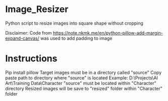 # Image_Resizer
Python script to resize images into square shape without cropping

Disclaimer: Code from https://note.nkmk.me/en/python-pillow-add-margin-expand-canvas/ was used to add padding to image

# Instructions
Pip install pillow
Target images must be in a directory called "source"
Copy paste path to directory where "source" is located
Example: D:\Projects\AI Art\Training Data\Character
"source" must be located within "Character" directory
Resized images will be save to "resized" folder within "Character" folder
